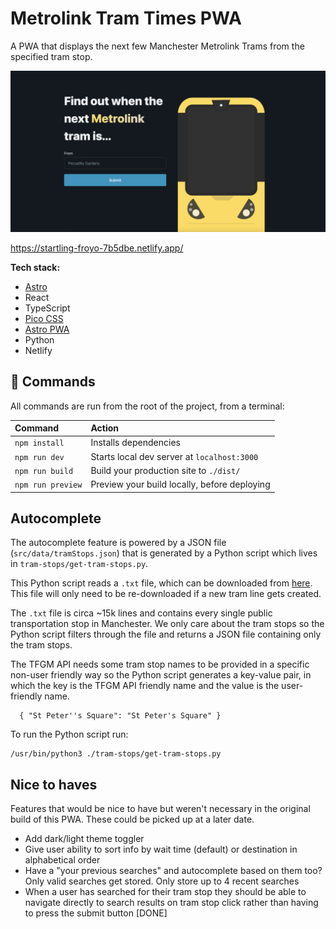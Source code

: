 # Metrolink Tram Times PWA

A PWA that displays the next few Manchester Metrolink Trams from the specified tram stop.

![Site Preview](site-preview.png "Site Preview")

https://startling-froyo-7b5dbe.netlify.app/

**Tech stack:**
- [Astro](https://astro.build/)
- React
- TypeScript
- [Pico CSS](https://picocss.com/)
- [Astro PWA](https://github.com/vite-pwa/astro)
- Python
- Netlify

## 🧞 Commands

All commands are run from the root of the project, from a terminal:

| Command                | Action                                           |
| :--------------------- | :----------------------------------------------- |
| `npm install`          | Installs dependencies                            |
| `npm run dev`          | Starts local dev server at `localhost:3000`      |
| `npm run build`        | Build your production site to `./dist/`          |
| `npm run preview`      | Preview your build locally, before deploying     |

## Autocomplete

The autocomplete feature is powered by a JSON file (`src/data/tramStops.json`) that is generated by a Python script which lives in `tram-stops/get-tram-stops.py`. 

This Python script reads a `.txt` file, which can be downloaded from [here](https://ckan.publishing.service.gov.uk/dataset/gm-public-transport-schedules-gtfs/resource/0002e66d-74b8-4ca2-af03-a9241802c34b?inner_span=True). This file will only need to be re-downloaded if a new tram line gets created.

The `.txt` file is circa ~15k lines and contains every single public transportation stop in Manchester. We only care about the tram stops so the Python script filters through the file and returns a JSON file containing only the tram stops.

The TFGM API needs some tram stop names to be provided in a specific non-user friendly way so the Python script generates a key-value pair, in which the key is the TFGM API friendly name and the value is the user-friendly name. 

```
  { "St Peter''s Square": "St Peter's Square" }
```

To run the Python script run:

```
/usr/bin/python3 ./tram-stops/get-tram-stops.py
```

## Nice to haves

Features that would be nice to have but weren't necessary in the original build of this PWA. These could be picked up at a later date.

- Add dark/light theme toggler
- Give user ability to sort info by wait time (default) or destination in alphabetical order
- Have a "your previous searches" and autocomplete based on them too? Only valid searches get stored. Only store up to 4 recent searches
- When a user has searched for their tram stop they should be able to navigate directly to search results on tram stop click rather than having to press the submit button [DONE]
